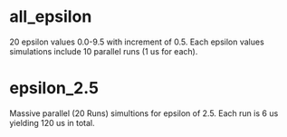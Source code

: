 # all_epsilon

20 epsilon values 0.0-9.5 with increment of 0.5. Each epsilon values simulations include 10 parallel runs (1 us for each). 

# epsilon_2.5

Massive parallel (20 Runs) simultions for epsilon of 2.5. Each run is 6 us yielding 120 us in total.
